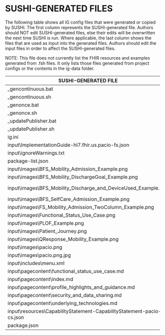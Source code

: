 # SUSHI-GENERATED FILES #

The following table shows all IG config files that were generated or copied by SUSHI.  The first column
represents the SUSHI-generated file. Authors should NOT edit SUSHI-generated files, else their edits will
be overwritten the next time SUSHI is run. Where applicable, the last column shows the files that are used
as input into the generated files. Authors should edit the input files in order to affect the SUSHI-generated
files.

NOTE: This file does not currently list the FHIR resources and examples generated from .fsh files. It only
lists those files generated from project configs or the contents in the ig-data folder.

| SUSHI-GENERATED FILE                                                  | ACTION    | INPUT FILE(S)                                                             |
| --------------------------------------------------------------------- | --------- | ------------------------------------------------------------------------- |
| _gencontinuous.bat                                                    | generated |                                                                           |
| _gencontinuous.sh                                                     | generated |                                                                           |
| _genonce.bat                                                          | generated |                                                                           |
| _genonce.sh                                                           | generated |                                                                           |
| _updatePublisher.bat                                                  | generated |                                                                           |
| _updatePublisher.sh                                                   | generated |                                                                           |
| ig.ini                                                                | generated | ..\ig-data\ig.ini, ..\package.json                                        |
| input\ImplementationGuide-hl7.fhir.us.pacio-fs.json                   | generated | ..\ig-data\ig.ini, ..\package.json, {all input resources and pages}       |
| input\ignoreWarnings.txt                                              | generated |                                                                           |
| package-list.json                                                     | generated | ..\package.json                                                           |
| input\images\BFS_Mobility_Admission_Example.png                       | copied    | ..\ig-data\input\images\BFS_Mobility_Admission_Example.png                |
| input\images\BFS_Mobility_DischargeGoal_Example.png                   | copied    | ..\ig-data\input\images\BFS_Mobility_DischargeGoal_Example.png            |
| input\images\BFS_Mobility_Discharge_and_DeviceUsed_Example.png        | copied    | ..\ig-data\input\images\BFS_Mobility_Discharge_and_DeviceUsed_Example.png |
| input\images\BFS_SelfCare_Admission_Example.png                       | copied    | ..\ig-data\input\images\BFS_SelfCare_Admission_Example.png                |
| input\images\FS_Mobility_Admission_TwoColumn_Example.png              | copied    | ..\ig-data\input\images\FS_Mobility_Admission_TwoColumn_Example.png       |
| input\images\Functional_Status_Use_Case.png                           | copied    | ..\ig-data\input\images\Functional_Status_Use_Case.png                    |
| input\images\PLOF_Example.png                                         | copied    | ..\ig-data\input\images\PLOF_Example.png                                  |
| input\images\Patient_Journey.png                                      | copied    | ..\ig-data\input\images\Patient_Journey.png                               |
| input\images\QResponse_Mobility_Example.png                           | copied    | ..\ig-data\input\images\QResponse_Mobility_Example.png                    |
| input\images\pacio.png                                                | copied    | ..\ig-data\input\images\pacio.png                                         |
| input\images\pacio.png.jpg                                            | copied    | ..\ig-data\input\images\pacio.png.jpg                                     |
| input\includes\menu.xml                                               | copied    | ..\ig-data\input\includes\menu.xml                                        |
| input\pagecontent\functional_status_use_case.md                       | copied    | ..\ig-data\input\pagecontent\functional_status_use_case.md                |
| input\pagecontent\index.md                                            | copied    | ..\ig-data\input\pagecontent\index.md                                     |
| input\pagecontent\profile_highlights_and_guidance.md                  | copied    | ..\ig-data\input\pagecontent\profile_highlights_and_guidance.md           |
| input\pagecontent\security_and_data_sharing.md                        | copied    | ..\ig-data\input\pagecontent\security_and_data_sharing.md                 |
| input\pagecontent\underlying_technologies.md                          | copied    | ..\ig-data\input\pagecontent\underlying_technologies.md                   |
| input\resources\CapabilityStatement-CapabilityStatement-pacio-cs.json | copied    | ..\ig-data\input\resources\CapabilityStatement-functional_pacio.json      |
| package.json                                                          | copied    | ..\package.json                                                           |